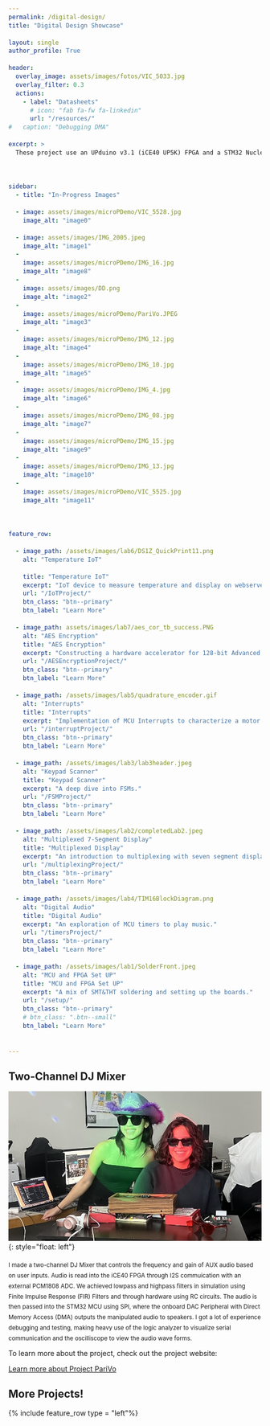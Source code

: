 ```yaml
---
permalink: /digital-design/
title: "Digital Design Showcase"

layout: single
author_profile: True

header:
  overlay_image: assets/images/fotos/VIC_5033.jpg
  overlay_filter: 0.3
  actions:
    - label: "Datasheets"
      # icon: "fab fa-fw fa-linkedin"
      url: "/resources/"
#   caption: "Debugging DMA"

excerpt: >
  These project use an UPduino v3.1 (iCE40 UP5K) FPGA and a STM32 Nucleo-32 (STM32L432KC) MCU board
  


sidebar:
  - title: "In-Progress Images"

  - image: assets/images/microPDemo/VIC_5528.jpg
    image_alt: "image0"

  - image: assets/images/IMG_2005.jpeg
    image_alt: "image1"
  - 
    image: assets/images/microPDemo/IMG_16.jpg
    image_alt: "image8"
  - 
    image: assets/images/DD.png
    image_alt: "image2"
  - 
    image: assets/images/microPDemo/PariVo.JPEG
    image_alt: "image3"
  - 
    image: assets/images/microPDemo/IMG_12.jpg
    image_alt: "image4"
  - 
    image: assets/images/microPDemo/IMG_10.jpg
    image_alt: "image5"
  - 
    image: assets/images/microPDemo/IMG_4.jpg
    image_alt: "image6"
  - 
    image: assets/images/microPDemo/IMG_08.jpg
    image_alt: "image7"
  - 
    image: assets/images/microPDemo/IMG_15.jpg
    image_alt: "image9"
  - 
    image: assets/images/microPDemo/IMG_13.jpg
    image_alt: "image10"
  - 
    image: assets/images/microPDemo/VIC_5525.jpg
    image_alt: "image11"
  


feature_row:

  - image_path: /assets/images/lab6/DS1Z_QuickPrint11.png
    alt: "Temperature IoT"
    
    title: "Temperature IoT"
    excerpt: "IoT device to measure temperature and display on webserver, using UART & SPI."
    url: "/IoTProject/"
    btn_class: "btn--primary"
    btn_label: "Learn More"

  - image_path: assets/images/lab7/aes_cor_tb_success.PNG
    alt: "AES Encryption"
    title: "AES Encryption"
    excerpt: "Constructing a hardware accelerator for 128-bit Advanced Encryption Standard."
    url: "/AESEncryptionProject/"
    btn_class: "btn--primary"
    btn_label: "Learn More"

  - image_path: /assets/images/lab5/quadrature_encoder.gif
    alt: "Interrupts"
    title: "Interrupts"
    excerpt: "Implementation of MCU Interrupts to characterize a motor."
    url: "/interruptProject/"
    btn_class: "btn--primary"
    btn_label: "Learn More"

  - image_path: /assets/images/lab3/lab3header.jpeg
    alt: "Keypad Scanner"
    title: "Keypad Scanner"
    excerpt: "A deep dive into FSMs."
    url: "/FSMProject/"
    btn_class: "btn--primary"
    btn_label: "Learn More"

  - image_path: /assets/images/lab2/completedLab2.jpeg
    alt: "Multiplexed 7-Segment Display"
    title: "Multiplexed Display"
    excerpt: "An introduction to multiplexing with seven segment displays."
    url: "/multiplexingProject/"
    btn_class: "btn--primary"
    btn_label: "Learn More"

  - image_path: /assets/images/lab4/TIM16BlockDiagram.png
    alt: "Digital Audio"
    title: "Digital Audio"
    excerpt: "An exploration of MCU timers to play music."
    url: "/timersProject/"
    btn_class: "btn--primary"
    btn_label: "Learn More"

  - image_path: /assets/images/lab1/SolderFront.jpeg
    alt: "MCU and FPGA Set UP"
    title: "MCU and FPGA Set UP"
    excerpt: "A mix of SMT&THT soldering and setting up the boards."
    url: "/setup/"
    btn_class: "btn--primary"
    # btn_class: ".btn--small"
    btn_label: "Learn More"
    

---
```

## Two-Channel DJ Mixer


![image](/assets/images/microPDemo/PariVo.JPEG){: style="float: left"}

<sub> I made a two-channel DJ Mixer that controls the frequency and gain of AUX audio based on user inputs. Audio is read into the iCE40 FPGA through I2S commuication with an external PCM1808 ADC. We achieved lowpass and highpass filters in simulation using Finite Impulse Response (FIR) Filters and through hardware using RC circuits. The audio is then passed into the STM32 MCU using SPI, where the onboard DAC Peripheral with Direct Memory Access (DMA) outputs the manipulated audio to speakers. I got a lot of experience debugging and testing, making heavy use of the logic analyzer to visualize serial communication and the oscilliscope to view the audio wave forms. </sub>
<!-- ![DJ Mixer](/assets/images/microPDemo/PariVo.JPEG){: .align-left} -->

To learn more about the project, check out the project website: 

<a href="https://projectparivo.github.io/ProjectParivoPortfolio/" 
   class="btn btn--primary" 
   target="_blank" 
   rel="noopener noreferrer">
   Learn more about Project PariVo
</a>

## More Projects!

{% include feature_row type = "left"%}


